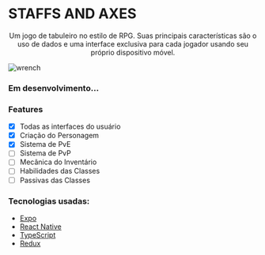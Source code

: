 # STAFFS AND AXES

<p align="center">
  Um jogo de tabuleiro no estilo de RPG. Suas principais características são o uso de
  dados e uma interface exclusiva para cada jogador usando seu próprio dispositivo móvel.
</p>

![wrench](https://github.com/[username]/[reponame]/blob/[branch]/[assets]/wrench.png)
### Em desenvolvimento... 

### Features

- [x] Todas as interfaces do usuário
- [x] Criação do Personagem
- [x] Sistema de PvE
- [ ] Sistema de PvP
- [ ] Mecânica do Inventário
- [ ] Habilidades das Classes
- [ ] Passivas das Classes

### Tecnologias usadas:

- [Expo](https://expo.io/)
- [React Native](https://reactnative.dev/)
- [TypeScript](https://www.typescriptlang.org/)
- [Redux](https://redux.js.org/)
